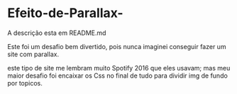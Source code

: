 # Efeito-de-Parallax-
A descrição esta em README.md

Este foi um desafio bem divertido, pois nunca imaginei conseguir fazer um site com parallax.

este tipo de site me lembram muito Spotify 2016 que eles usavam;
mas meu maior desafio foi encaixar os Css no final de tudo para dividir img de fundo por topicos.
